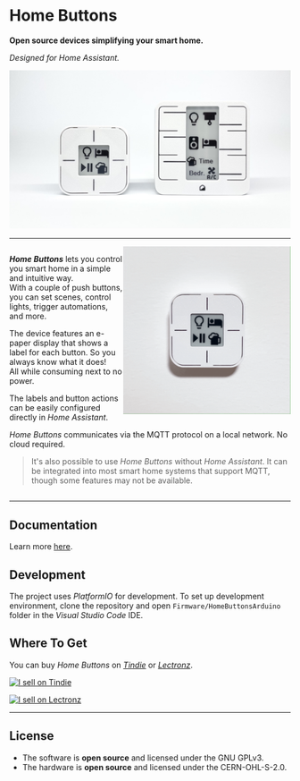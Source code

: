 # Home Buttons

**Open source devices simplifying your smart home.**

*Designed for Home Assistant.*

<img width="700" src="docs/assets/hb_header.jpeg">

---

<div style="display: inline-block;" markdown>

<img align="right" width="300" src="docs/assets/mini_click.gif">

***Home Buttons*** lets you control you smart home in a simple and intuitive way.  
With a couple of push buttons, you can set scenes, control lights, trigger automations, and more.

The device features an e-paper display that shows a label for each button. So you always know what it does!  
All while consuming next to no power.

The labels and button actions can be easily configured directly in *Home Assistant*.

*Home Buttons* communicates via the MQTT protocol on a local network. No cloud required.

> It's also possible to use *Home Buttons* without *Home Assistant*. It can be integrated into most smart home systems that support MQTT, though some features may not be available.

</div>

---

## Documentation

Learn more [here](https://docs.home-buttons.com).

## Development

The project uses *PlatformIO* for development. To set up development environment, clone the repository and open `Firmware/HomeButtonsArduino` 
folder in the *Visual Studio Code* IDE.

## Where To Get

You can buy *Home Buttons* on [*Tindie*](https://www.tindie.com/stores/plab/?ref=offsite_badges&utm_source=sellers_nplan&utm_medium=badges&utm_campaign=badge_medium) or
[*Lectronz*](https://www.lectronz.com/stores/plab).

<a href="https://www.tindie.com/stores/plab/?ref=offsite_badges&utm_source=sellers_nplan&utm_medium=badges&utm_campaign=badge_medium"><img src="https://d2ss6ovg47m0r5.cloudfront.net/badges/tindie-mediums.png" alt="I sell on Tindie" width="150" height="78"></a>

<a href="https://www.lectronz.com/stores/plab"><img alt="I sell on Lectronz" src="https://www.lectronz.com/static/badges/i-sell-on-lectronz-medium.png" /></a>

---

## License

- The software is **open source** and licensed under the GNU GPLv3.  
- The hardware is **open source** and licensed under the CERN-OHL-S-2.0.
